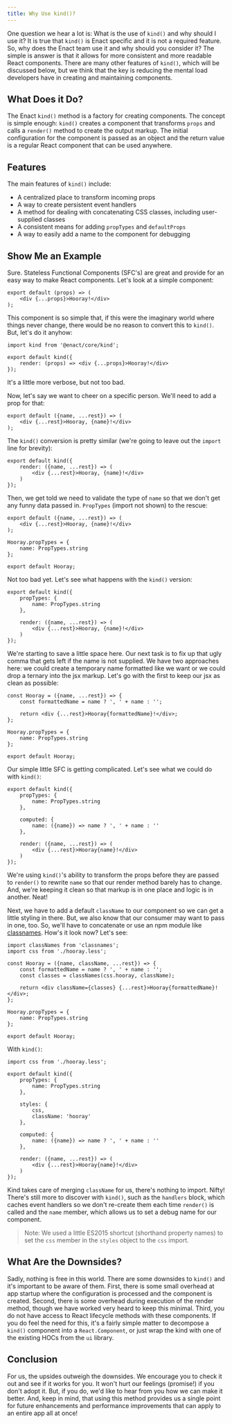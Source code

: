 ```yaml
---
title: Why Use kind()?
---
```


One question we hear a lot is:  What is the use of `kind()` and why should I use it?  It is true
that `kind()` is Enact specific and it is not a required feature. So, why does the Enact team use
it and why should you consider it? The simple is answer is that it allows for more consistent and
more readable React components. There are many other features of `kind()`, which will be
discussed below, but we think that the key is reducing the mental load developers have in creating
and maintaining components.

## What Does it Do?

The Enact `kind()` method is a factory for creating components. The concept is simple enough: `kind()`
creates a component that transforms `props` and calls a `render()` method to create the output
markup. The initial configuration for the component is passed as an object and the return value is a
regular React component that can be used anywhere.

## Features

The main features of `kind()` include:

* A centralized place to transform incoming props
* A way to create persistent event handlers
* A method for dealing with concatenating CSS classes, including user-supplied classes
* A consistent means for adding `propTypes` and `defaultProps`
* A way to easily add a name to the component for debugging

## Show Me an Example

Sure. Stateless Functional Components (SFC's) are great and provide for an easy way to make React
components. Let's look at a simple component:

```
export default (props) => (
	<div {...props}>Hooray!</div>
);
```

This component is so simple that, if this were the imaginary world where things never change, there
would be no reason to convert this to `kind()`. But, let's do it anyhow:

```
import kind from '@enact/core/kind';

export default kind({
	render: (props) => <div {...props}>Hooray!</div>
});
```

It's a little more verbose, but not too bad.

Now, let's say we want to cheer on a specific person. We'll need to add a prop for that:

```
export default ({name, ...rest}) => (
	<div {...rest}>Hooray, {name}!</div>
);
```

The `kind()` conversion is pretty similar (we're going to leave out the `import` line for brevity):

```
export default kind({
	render: ({name, ...rest}) => (
		<div {...rest}>Hooray, {name}!</div>
	)
});
```

Then, we get told we need to validate the type of `name` so that we don't get any funny data passed
in. `PropTypes` (import not shown) to the rescue:

```
export default ({name, ...rest}) => (
	<div {...rest}>Hooray, {name}!</div>
);

Hooray.propTypes = {
	name: PropTypes.string
};

export default Hooray;
```

Not too bad yet. Let's see what happens with the `kind()` version:

```
export default kind({
	propTypes: {
		name: PropTypes.string
	},

	render: ({name, ...rest}) => (
		<div {...rest}>Hooray, {name}!</div>
	)
});
```

We're starting to save a little space here. Our next task is to fix up that ugly comma that gets
left if the name is not supplied. We have two approaches here: we could create a temporary name
formatted like we want or we could drop a ternary into the jsx markup. Let's go with the first to
keep our jsx as clean as possible:

```
const Hooray = ({name, ...rest}) => {
	const formattedName = name ? ', ' + name : '';

	return <div {...rest}>Hooray{formattedName}!</div>;
};

Hooray.propTypes = {
	name: PropTypes.string
};

export default Hooray;
```

Our simple little SFC is getting complicated. Let's see what we could do with `kind()`:

```
export default kind({
	propTypes: {
		name: PropTypes.string
	},

	computed: {
		name: ({name}) => name ? ', ' + name : ''
	},

	render: ({name, ...rest}) => (
		<div {...rest}>Hooray{name}!</div>
	)
});
```

We're using `kind()`'s ability to transform the props before they are passed to `render()` to
rewrite `name` so that our render method barely has to change. And, we're keeping it clean so that
markup is in one place and logic is in another. Neat!

Next, we have to add a default `className` to our component so we can get a little styling in there.
But, we also know that our consumer may want to pass in one, too. So, we'll have to concatenate or
use an npm module like [classnames](https://www.npmjs.com/package/classnames). How's it look now?
Let's see:

```
import classNames from 'classnames';
import css from './hooray.less';

const Hooray = ({name, className, ...rest}) => {
	const formattedName = name ? ', ' + name : '';
	const classes = classNames(css.hooray, className);

	return <div className={classes} {...rest}>Hooray{formattedName}!</div>;
};

Hooray.propTypes = {
	name: PropTypes.string
};

export default Hooray;
```

With `kind()`:

```
import css from './hooray.less';

export default kind({
	propTypes: {
		name: PropTypes.string
	},

	styles: {
		css,
		className: 'hooray'
	},

	computed: {
		name: ({name}) => name ? ', ' + name : ''
	},

	render: ({name, ...rest}) => (
		<div {...rest}>Hooray{name}!</div>
	)
});
```

Kind takes care of merging `className` for us, there's nothing to import. Nifty! There's still more
to discover with `kind()`, such as the `handlers` block, which caches event handlers so we don't
re-create them each time `render()` is called and the `name` member, which allows us to set a debug
name for our component.

> Note: We used a little ES2015 shortcut (shorthand property names) to set the `css` member in the
> `styles` object to the `css` import.

## What Are the Downsides?

Sadly, nothing is free in this world. There are some downsides to `kind()` and it's important to be
aware of them. First, there is some small overhead at app startup where the configuration is
processed and the component is created. Second, there is some overhead during execution of the
render method, though we have worked very heard to keep this minimal. Third, you do not have access
to React lifecycle methods with these components. If you do feel the need for this, it's a fairly
simple matter to decompose a `kind()` component into a `React.Component`, or just wrap the kind with
one of the existing HOCs from the `ui` library.

## Conclusion

For us, the upsides outweigh the downsides. We encourage you to check it out and see if it works for
you. It won't hurt our feelings (promise!) if you don't adopt it. But, if you do, we'd like to hear
from you how we can make it better. And, keep in mind, that using this method provides us a single
point for future enhancements and performance improvements that can apply to an entire app all at
once!
